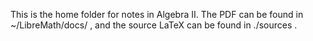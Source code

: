 This is the home folder for notes in Algebra II. The PDF can be found in ~/LibreMath/docs/ , and the source LaTeX can be found in ./sources .
